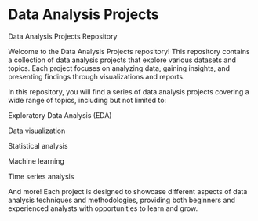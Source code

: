 # Data Analysis Projects
Data Analysis Projects Repository

Welcome to the Data Analysis Projects repository! This repository contains a collection of data analysis projects that explore various datasets and topics. Each project focuses on analyzing data, gaining insights, and presenting findings through visualizations and reports.

In this repository, you will find a series of data analysis projects covering a wide range of topics, including but not limited to:

Exploratory Data Analysis (EDA)

Data visualization

Statistical analysis

Machine learning

Time series analysis

And more!
Each project is designed to showcase different aspects of data analysis techniques and methodologies, providing both beginners and experienced analysts with opportunities to learn and grow.
